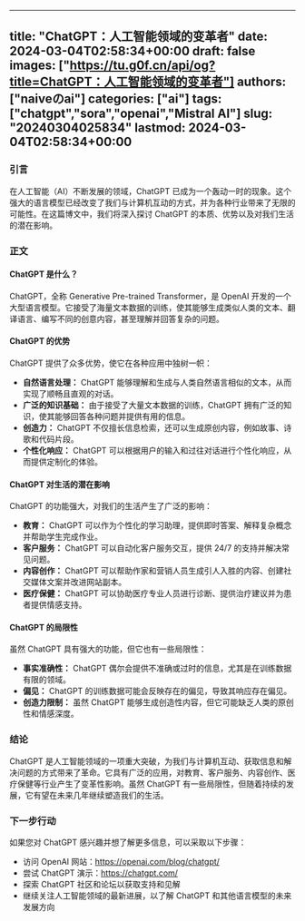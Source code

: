
---
title: "ChatGPT：人工智能领域的变革者"
date: 2024-03-04T02:58:34+00:00
draft: false
images: ["https://tu.g0f.cn/api/og?title=ChatGPT：人工智能领域的变革者"]
authors: ["naiveのai"]
categories: ["ai"]
tags: ["chatgpt","sora","openai","Mistral AI"]
slug: "20240304025834"
lastmod: 2024-03-04T02:58:34+00:00
---
### 引言

在人工智能（AI）不断发展的领域，ChatGPT 已成为一个轰动一时的现象。这个强大的语言模型已经改变了我们与计算机互动的方式，并为各种行业带来了无限的可能性。在这篇博文中，我们将深入探讨 ChatGPT 的本质、优势以及对我们生活的潜在影响。

### 正文

#### ChatGPT 是什么？

ChatGPT，全称 Generative Pre-trained Transformer，是 OpenAI 开发的一个大型语言模型。它接受了海量文本数据的训练，使其能够生成类似人类的文本、翻译语言、编写不同的创意内容，甚至理解并回答复杂的问题。

#### ChatGPT 的优势

ChatGPT 提供了众多优势，使它在各种应用中独树一帜：

- **自然语言处理：** ChatGPT 能够理解和生成与人类自然语言相似的文本，从而实现了顺畅且直观的对话。
- **广泛的知识基础：** 由于接受了大量文本数据的训练，ChatGPT 拥有广泛的知识，使其能够回答各种问题并提供有用的信息。
- **创造力：** ChatGPT 不仅擅长信息检索，还可以生成原创内容，例如故事、诗歌和代码片段。
- **个性化响应：** ChatGPT 可以根据用户的输入和过往对话进行个性化响应，从而提供定制化的体验。

#### ChatGPT 对生活的潜在影响

ChatGPT 的功能强大，对我们的生活产生了广泛的影响：

- **教育：** ChatGPT 可以作为个性化的学习助理，提供即时答案、解释复杂概念并帮助学生完成作业。
- **客户服务：** ChatGPT 可以自动化客户服务交互，提供 24/7 的支持并解决常见问题。
- **内容创作：** ChatGPT 可以帮助作家和营销人员生成引人入胜的内容、创建社交媒体文案并改进网站副本。
- **医疗保健：** ChatGPT 可以协助医疗专业人员进行诊断、提供治疗建议并为患者提供情感支持。

#### ChatGPT 的局限性

虽然 ChatGPT 具有强大的功能，但它也有一些局限性：

- **事实准确性：** ChatGPT 偶尔会提供不准确或过时的信息，尤其是在训练数据有限的领域。
- **偏见：** ChatGPT 的训练数据可能会反映存在的偏见，导致其响应存在偏见。
- **创造力限制：** 虽然 ChatGPT 能够生成创造性内容，但它可能缺乏人类的原创性和情感深度。

### 结论

ChatGPT 是人工智能领域的一项重大突破，为我们与计算机互动、获取信息和解决问题的方式带来了革命。它具有广泛的应用，对教育、客户服务、内容创作、医疗保健等行业产生了变革性影响。虽然 ChatGPT 有一些局限性，但随着持续的发展，它有望在未来几年继续塑造我们的生活。

### 下一步行动

如果您对 ChatGPT 感兴趣并想了解更多信息，可以采取以下步骤：

- 访问 OpenAI 网站：https://openai.com/blog/chatgpt/
- 尝试 ChatGPT 演示：https://chatgpt.com/
- 探索 ChatGPT 社区和论坛以获取支持和见解
- 继续关注人工智能领域的最新进展，以了解 ChatGPT 和其他语言模型的未来发展方向